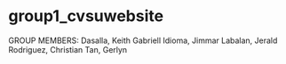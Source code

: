 # group1_cvsuwebsite

GROUP MEMBERS:
Dasalla, Keith Gabriell
Idioma, Jimmar
Labalan, Jerald
Rodriguez, Christian
Tan, Gerlyn
